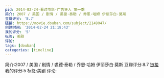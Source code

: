 ```yaml
---
pid: 2014-02-24-看过电影-广告狂人 第一季
简介: 2007 / 美国 / 剧情 / 裘德·泰勒 / 乔恩·哈姆 伊丽莎白·莫斯
豆瓣评分: '8.7'
链接: https://movie.douban.com/subject/2149047/
创建时间: '2014-02-24 21:18:43'
我的评分: '5'
标签: 美剧
评论:
tags: [douban]
categories: [timeline]
---
```

简介:2007 / 美国 / 剧情 / 裘德·泰勒 / 乔恩·哈姆 伊丽莎白·莫斯
豆瓣评分:8.7
[链接](https://movie.douban.com/subject/2149047/)
我的评分:5
标签:美剧
评论:
